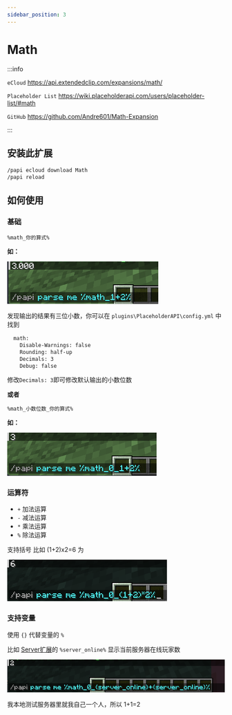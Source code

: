 ```yaml
---
sidebar_position: 3
---
```


# Math

:::info

`eCloud` https://api.extendedclip.com/expansions/math/

`Placeholder List` https://wiki.placeholderapi.com/users/placeholder-list/#math

`GitHub` https://github.com/Andre601/Math-Expansion

:::

## 安装此扩展

```
/papi ecloud download Math
/papi reload
```

## 如何使用

### 基础

```
%math_你的算式%
```

**如：**

![](_images/Math/1.png)

发现输出的结果有三位小数，你可以在 `plugins\PlaceholderAPI\config.yml` 中找到

```
  math:
    Disable-Warnings: false
    Rounding: half-up
    Decimals: 3
    Debug: false
```

修改`Decimals: 3`即可修改默认输出的小数位数

**或者**

```
%math_小数位数_你的算式%
```

**如：**

![](_images/Math/2.png)

### 运算符

- `+` 加法运算
- `-` 减法运算
- `*` 乘法运算
- `%` 除法运算

支持括号 比如 (1+2)x2=6 为

![](_images/Math/3.png)

### 支持变量

使用 `{}` 代替变量的 `%`

比如 [Server扩展](https://wiki.placeholderapi.com/users/placeholder-list/#server)的 `%server_online%` 显示当前服务器在线玩家数

![](_images/Math/4.png)

我本地测试服务器里就我自己一个人，所以 1+1=2
